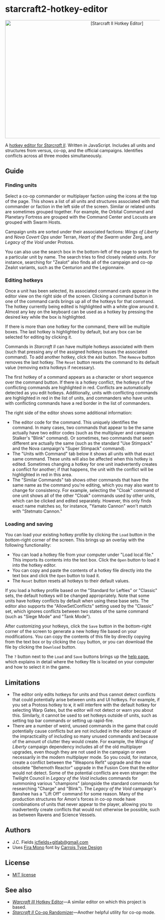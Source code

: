 # starcraft2-hotkey-editor

<div align="center"><img src="https://gitlab.com/jcfields/starcraft2-hotkey-editor/raw/master/screenshot.jpg" width="713" height="384" alt="[Starcraft II Hotkey Editor]"></div>

A [hotkey editor for *Starcraft II*](https://jcfields.gitlab.io/starcraft2-hotkey-editor/). Written in JavaScript. Includes all units and structures from versus, co-op, and the official campaigns. Identifies conflicts across all three modes simultaneously.

## Guide

### Finding units

Select a co-op commander or multiplayer faction using the icons at the top of the page. This shows a list of all units and structures associated with that commander or faction in the left side of the screen. Similar or related units are sometimes grouped together. For example, the Orbital Command and Planetary Fortress are grouped with the Command Center and Locusts are grouped with Swarm Hosts.

Campaign units are sorted under their associated factions: *Wings of Liberty* and *Nova Covert Ops* under Terran, *Heart of the Swarm* under Zerg, and *Legacy of the Void* under Protoss.

You can also use the search box in the bottom-left of the page to search for a particular unit by name. The search tries to find closely related units. For instance, searching for "Zealot" also finds all of the campaign and co-op Zealot variants, such as the Centurion and the Legionnaire.

### Editing hotkeys

Once a unit has been selected, its associated command cards appear in the editor view on the right side of the screen. Clicking a command button in one of the command cards brings up all of the hotkeys for that command. The hotkey currently being edited is highlighted with a white glow around it. Almost any key on the keyboard can be used as a hotkey by pressing the desired key while the box is highlighted.

If there is more than one hotkey for the command, there will be multiple boxes. The last hotkey is highlighted by default, but any box can be selected for editing by clicking it.

Commands in *Starcraft II* can have multiple hotkeys associated with them (such that pressing any of the assigned hotkeys issues the associated command). To add another hotkey, click the `Add` button. The `Remove` button removes the last hotkey. The `Reset` button resets the command to its default value (removing extra hotkeys if necessary).

The first hotkey of a command appears as a character or short sequence over the command button. If there is a hotkey conflict, the hotkeys of the conflicting commands are highlighted in red. Conflicts are automatically detected as you edit hotkeys. Additionally, units with conflicting commands are highlighted in red in the list of units, and commanders who have units with conflicting commands have a red border in the list of commanders.

The right side of the editor shows some additional information:

- The editor code for the command. This uniquely identifies the command. In many cases, two commands that appear to be the same actually have two editor codes (such as the multiplayer and campaign Stalker's "Blink" command). Or sometimes, two commands that seem different are actually the same (such as the standard "Use Stimpack" and the Nova campaign's "Super Stimpack" command).
- The "Units with Command" tab below it shows all units with that exact same command. These units will also be affected when this hotkey is edited. Sometimes changing a hotkey for one unit inadvertently creates a conflict for another; if that happens, the unit with the conflict will be highlighted in red in this area.
- The "Similar Commands" tab shows other commands that have the same name as the command you're editing, which you may also want to change for consistency. For example, selecting the "Cloak" command of one unit shows all of the other "Cloak" commands used by other units, which can be clicked and edited separately. However, this only finds exact name matches so, for instance, "Yamato Cannon" won't match with "Stetmato Cannon."

### Loading and saving

You can load your existing hotkey profile by clicking the `Load` button in the bottom-right corner of the screen. This brings up an overlay with the following functionality:

- You can load a hotkey file from your computer under "Load local file." This imports its contents into the text box. Click the `Open` button to load it into the hotkey editor.
- You can copy and paste the contents of a hotkey file directly into the text box and click the `Open` button to load it.
- The `Reset` button resets all hotkeys to their default values.

If you load a hotkey profile based on the "Standard for Lefties" or "Classic" sets, the default hotkeys will be changed appropriately. Note that some units have hotkey conflicts by default when using these base sets. The editor also supports the "AllowSetConflicts" setting used by the "Classic" set, which ignores conflicts between two states of the same command (such as "Siege Mode" and "Tank Mode").

After customizing your hotkeys, click the `Save` button in the bottom-right corner of the screen to generate a new hotkey file based on your modifications. You can copy the contents of this file by directly copying from the text box or by clicking the `Copy` button, or you can download the file by clicking the `Download` button.

The `?` button next to the `Load` and `Save` buttons brings up the [help page](https://jcfields.gitlab.io/starcraft2-hotkey-editor/help.html), which explains in detail where the hotkey file is located on your computer and how to select it in the game.

## Limitations

- The editor only edits hotkeys for units and thus cannot detect conflicts that could potentially arise between units and UI hotkeys. For example, if you set a Protoss hotkey to `W`, it will interfere with the default hotkey for selecting Warp Gates, but the editor will not detect or warn you about this. Similarly, it cannot be used to set hotkeys outside of units, such as setting top bar commands or setting up rapid-fire.
- There are a number of weird, unused commands in the game that could potentially cause conflicts but are not included in the editor because of the impracticality of including so many unused commands and because of the amount of clutter they would create. For example, the *Wings of Liberty* campaign dependency includes all of the old multiplayer upgrades, even though they are not used in the campaign or even necessarily in the modern multiplayer mode. So you could, for instance, create a conflict between the "Weapons Refit" upgrade and the now obsolete "Behemoth Reactor" upgrade in the Fusion Core that the editor would not detect. Some of the potential conflicts are even stranger: the Twilight Council in *Legacy of the Void* includes commands for summoning various "champions" (alongside the standard commands for researching "Charge" and "Blink"). The *Legacy of the Void* campaign's Banshee has a "Lift Off" command for some reason. Many of the production structures for Amon's forces in co-op mode have combinations of units that never appear to the player, allowing you to inadvertently create conflicts that would not otherwise be possible, such as between Ravens and Science Vessels.

## Authors

- J.C. Fields <jcfields+gitlab@gmail.com>
- Uses [Fira Mono](https://github.com/mozilla/Fira) font by [Carrois Type Design](http://www.carrois.com/)

## License

- [MIT license](http://opensource.org/licenses/mit-license.php)

## See also

- [*Warcraft III* Hotkey Editor](https://gitlab.com/jcfields/warcraft3-hotkey-editor)—A similar editor on which this project is based.
- [*Starcraft II* Co-op Randomizer](https://gitlab.com/jcfields/starcraft2-coop-randomizer)—Another helpful utility for co-op mode.
